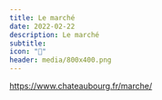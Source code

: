 ```yaml
---
title: Le marché
date: 2022-02-22
description: Le marché
subtitle:
icon: "🥕"
header: media/800x400.png
---
```


https://www.chateaubourg.fr/marche/
